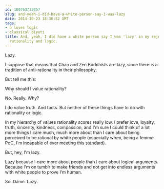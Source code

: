 ```yaml
---
id: 100763732857
slug: and-yeah-i-did-have-a-white-person-say-i-was-lazy
date: 2014-10-23 18:30:52 GMT
tags:
- b loves logic
- classical biyuti
title: And, yeah, I did have a white person say I was 'lazy' in my rejection of white
  rationality and logic.
---
```

<p>Lazy.</p>&#13;
<p>I suppose that means that Chan and Zen Buddhists are lazy, since there is a tradition of anti-rationality in their philosophy.</p>&#13;
<p>But tell me this:</p>&#13;
<p>Why should I value rationality?</p>&#13;
<p>No. Really. Why?</p>&#13;
<p>I do value truth. And facts. But neither of these things have to do with rationality or logic.</p>&#13;
<p>In my hierarchy of values rationality scores really low. I prefer love, loyalty, truth, sincerity, kindness, compassion, and I'm sure I could think of a lot more things I care much, much more about than I care about being perceived to be rational by white people (especially when, being a femme PoC, I'm incapable of ever meeting this standard).</p>&#13;
<p>But, hey, I'm lazy.</p>&#13;
<p>Lazy because I care more about people than I care about logical arguments. Because I'm on tumblr to make friends and not get into endless arguments with white people to prove I'm human.</p>&#13;
<p>So. Damn. Lazy. </p>